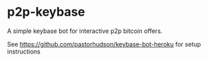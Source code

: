 # p2p-keybase

A simple keybase bot for interactive p2p bitcoin offers.

See https://github.com/pastorhudson/keybase-bot-heroku for setup instructions
